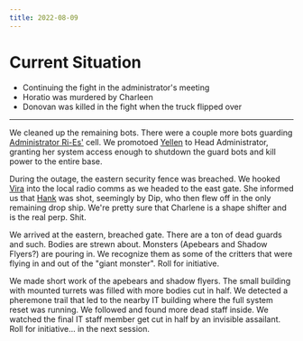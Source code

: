 ```yaml
---
title: 2022-08-09
---
```


# Current Situation

- Continuing the fight in the administrator's meeting
- Horatio was murdered by Charleen
- Donovan was killed in the fight when the truck flipped over

---

We cleaned up the remaining bots. There were a couple more bots guarding [Administrator Ri-Es'](../npcs/ri-es.md) cell. We promotoed [Yellen](../npcs/yellen.md) to Head Administrator, granting her system access enough to shutdown the guard bots and kill power to the entire base.

During the outage, the eastern security fence was breached. We hooked [Vira](../npcs/vira.md) into the local radio comms as we headed to the east gate. She informed us that [Hank](../npcs/hank.md) was shot, seemingly by Dip, who then flew off in the only remaining drop ship. We're pretty sure that Charlene is a shape shifter and is the real perp. Shit.

We arrived at the eastern, breached gate. There are a ton of dead guards and such. Bodies are strewn about. Monsters (Apebears and Shadow Flyers?) are pouring in. We recognize them as some of the critters that were flying in and out of the "giant monster". Roll for initiative.

We made short work of the apebears and shadow flyers. The small building with mounted turrets was filled with more bodies cut in half. We detected a pheremone trail that led to the nearby IT building where the full system reset was running. We followed and found more dead staff inside. We watched the final IT staff member get cut in half by an invisible assailant. Roll for initiative... in the next session.
